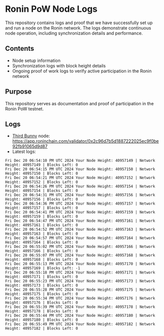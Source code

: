 # Ronin PoW Node Logs

This repository contains logs and proof that we have successfully set up and run a node on the Ronin network. The logs demonstrate continuous node operation, including synchronization details and performance.

## Contents

- Node setup information
- Synchronization logs with block height details
- Ongoing proof of work logs to verify active participation in the Ronin network

## Purpose

This repository serves as documentation and proof of participation in the Ronin PoW testnet.

## Logs

- [Third Bunny](https://thirdbunny.xyz/) node: https://app.roninchain.com/validator/0x2c96d7b5d1887222025ec9f0be92fb91065d9d87
- Latest logs:
```
Fri Dec 20 06:54:10 PM UTC 2024 Your Node Height: 40957149 | Network Height: 40957149 | Blocks Left: 0
Fri Dec 20 06:54:15 PM UTC 2024 Your Node Height: 40957150 | Network Height: 40957150 | Blocks Left: 0
Fri Dec 20 06:54:21 PM UTC 2024 Your Node Height: 40957152 | Network Height: 40957152 | Blocks Left: 0
Fri Dec 20 06:54:26 PM UTC 2024 Your Node Height: 40957154 | Network Height: 40957154 | Blocks Left: 0
Fri Dec 20 06:54:31 PM UTC 2024 Your Node Height: 40957156 | Network Height: 40957156 | Blocks Left: 0
Fri Dec 20 06:54:36 PM UTC 2024 Your Node Height: 40957157 | Network Height: 40957157 | Blocks Left: 0
Fri Dec 20 06:54:41 PM UTC 2024 Your Node Height: 40957159 | Network Height: 40957159 | Blocks Left: 0
Fri Dec 20 06:54:47 PM UTC 2024 Your Node Height: 40957161 | Network Height: 40957161 | Blocks Left: 0
Fri Dec 20 06:54:52 PM UTC 2024 Your Node Height: 40957163 | Network Height: 40957163 | Blocks Left: 0
Fri Dec 20 06:54:57 PM UTC 2024 Your Node Height: 40957164 | Network Height: 40957164 | Blocks Left: 0
Fri Dec 20 06:55:02 PM UTC 2024 Your Node Height: 40957166 | Network Height: 40957166 | Blocks Left: 0
Fri Dec 20 06:55:07 PM UTC 2024 Your Node Height: 40957168 | Network Height: 40957168 | Blocks Left: 0
Fri Dec 20 06:55:13 PM UTC 2024 Your Node Height: 40957170 | Network Height: 40957169 | Blocks Left: -1
Fri Dec 20 06:55:18 PM UTC 2024 Your Node Height: 40957171 | Network Height: 40957171 | Blocks Left: 0
Fri Dec 20 06:55:23 PM UTC 2024 Your Node Height: 40957173 | Network Height: 40957173 | Blocks Left: 0
Fri Dec 20 06:55:28 PM UTC 2024 Your Node Height: 40957175 | Network Height: 40957175 | Blocks Left: 0
Fri Dec 20 06:55:34 PM UTC 2024 Your Node Height: 40957176 | Network Height: 40957176 | Blocks Left: 0
Fri Dec 20 06:55:39 PM UTC 2024 Your Node Height: 40957178 | Network Height: 40957178 | Blocks Left: 0
Fri Dec 20 06:55:44 PM UTC 2024 Your Node Height: 40957180 | Network Height: 40957180 | Blocks Left: 0
Fri Dec 20 06:55:49 PM UTC 2024 Your Node Height: 40957182 | Network Height: 40957182 | Blocks Left: 0
```
